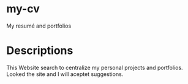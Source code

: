 # my-cv
My resumé and portfolios

# Descriptions

This Website search to centralize my personal projects and portfolios. Looked the site and I will aceptet suggestions. 
